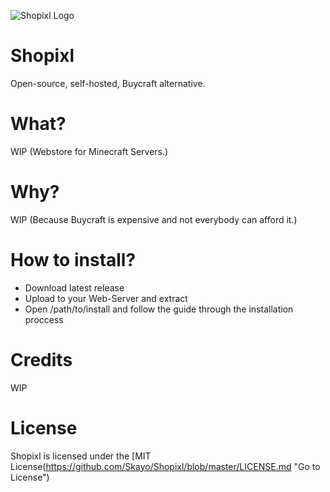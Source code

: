 ![Shopixl Logo](https://s2.postimg.org/ems4zkzah/logotxt.png)
# Shopixl
Open-source, self-hosted, Buycraft alternative.

# What?
WIP (Webstore for Minecraft Servers.)

# Why?
WIP (Because Buycraft is expensive and not everybody can afford it.)

# How to install?
* Download latest release
* Upload to your Web-Server and extract
* Open <your-site-url>/path/to/install and follow the guide through the installation proccess

# Credits
WIP

# License
Shopixl is licensed under the [MIT License(https://github.com/Skayo/Shopixl/blob/master/LICENSE.md "Go to License")
